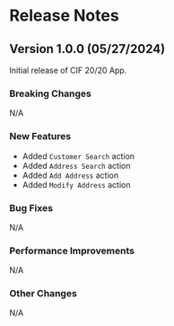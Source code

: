 # Release Notes

## Version 1.0.0 (05/27/2024)

Initial release of CIF 20/20 App.

### Breaking Changes

N/A

### New Features

- Added `Customer Search` action
- Added `Address Search` action
- Added `Add Address` action
- Added `Modify Address` action

### Bug Fixes

N/A

### Performance Improvements

N/A

### Other Changes

N/A
